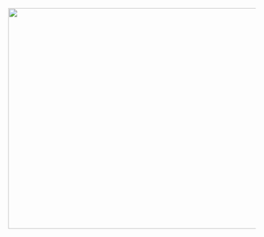 <img srcset="https://img.portaly.cc/2S9JqpBRNcg2eoQ-vqBZ0NYIM1ixnY38Lfasms7BRMg/rs:fill:828/q:75/aHR0cHM6Ly9maXJlYmFzZXN0b3JhZ2UuZ29vZ2xlYXBpcy5jb20vdjAvYi9wb3J0YWx5LWNhOWUxLmFwcHNwb3QuY29tL28vVHhPTFkxZEg4WjVOU3ppc0JSQ2wlMkZoZWFkZXJCYW5uZXI_YWx0PW1lZGlhJnRva2VuPWE1Njg5MjViLTQwZmQtNGE3NC1hMmMzLThkNjY4ZWIyOWE3Mg 1x, https://img.portaly.cc/ctuTnvkCUbq-S64dMZUpkV3tp7may9v1c-d5EZ4wqew/rs:fill:1920/q:75/aHR0cHM6Ly9maXJlYmFzZXN0b3JhZ2UuZ29vZ2xlYXBpcy5jb20vdjAvYi9wb3J0YWx5LWNhOWUxLmFwcHNwb3QuY29tL28vVHhPTFkxZEg4WjVOU3ppc0JSQ2wlMkZoZWFkZXJCYW5uZXI_YWx0PW1lZGlhJnRva2VuPWE1Njg5MjViLTQwZmQtNGE3NC1hMmMzLThkNjY4ZWIyOWE3Mg 2x" src="https://img.portaly.cc/ctuTnvkCUbq-S64dMZUpkV3tp7may9v1c-d5EZ4wqew/rs:fill:1920/q:75/aHR0cHM6Ly9maXJlYmFzZXN0b3JhZ2UuZ29vZ2xlYXBpcy5jb20vdjAvYi9wb3J0YWx5LWNhOWUxLmFwcHNwb3QuY29tL28vVHhPTFkxZEg4WjVOU3ppc0JSQ2wlMkZoZWFkZXJCYW5uZXI_YWx0PW1lZGlhJnRva2VuPWE1Njg5MjViLTQwZmQtNGE3NC1hMmMzLThkNjY4ZWIyOWE3Mg" width="1200" height="450" decoding="async" data-nimg="1" loading="lazy" style="color:transparent">

<!--
**An8bit/An8bit** is a ✨ _special_ ✨ repository because its `README.md` (this file) appears on your GitHub profile.

Here are some ideas to get you started:

- 🔭 I’m currently working on ...
- 🌱 I’m currently learning ...
- 👯 I’m looking to collaborate on ...
- 🤔 I’m looking for help with ...
- 💬 Ask me about ...
- 📫 How to reach me: ...
- 😄 Pronouns: ...
- ⚡ Fun fact: ...
-->
